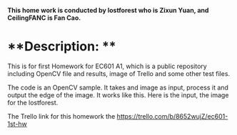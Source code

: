 ﻿
**This home work is conducted by lostforest who is Zixun Yuan, and CeilingFANC is Fan Cao.**

# **Description: **

This is for first Homework for EC601 A1, which is a public repository including OpenCV file and results, image of Trello and some other test files.



The code is an OpenCV sample. It takes and image as input, process it and output the edge of the image. It works like this.
Here is the input, the image for the lostforest.

The Trello link for this homework the  https://trello.com/b/8652wujZ/ec601-1st-hw

